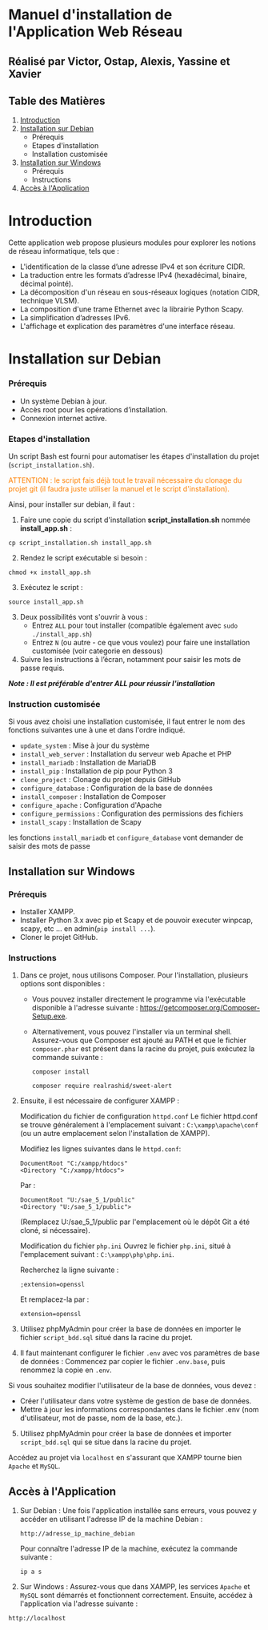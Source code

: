 # Manuel d'installation de l'Application Web Réseau
## Réalisé par Victor, Ostap, Alexis, Yassine et Xavier

## Table des Matières
1. [Introduction](#Introduction) 
2. [Installation sur Debian](#Installation-sur-Debian)
   * Prérequis
   * Etapes d'installation
   * Installation customisée
3. [Installation sur Windows](#Installation-sur-Windows)
   * Prérequis
   * Instructions
4. [Accès à l'Application](#Accès-à-l'Application)


# Introduction 

Cette application web propose plusieurs modules pour explorer les notions de réseau informatique, tels que :

* L'identification de la classe d’une adresse IPv4 et son écriture CIDR.
* La traduction entre les formats d’adresse IPv4 (hexadécimal, binaire, décimal pointé).
* La décomposition d'un réseau en sous-réseaux logiques (notation CIDR, technique VLSM).
* La composition d'une trame Ethernet avec la librairie Python Scapy.
* La simplification d’adresses IPv6.
* L'affichage et explication des paramètres d'une interface réseau.

# Installation sur Debian

### Prérequis
* Un système Debian à jour.
* Accès root pour les opérations d’installation. 
* Connexion internet active.

### Etapes d'installation

Un script Bash est fourni pour automatiser les étapes d'installation du projet (`script_installation.sh`).
 
<span style="color: #FF8000">ATTENTION : le script fais déjà tout le travail nécessaire du clonage du projet git (il faudra juste utiliser la manuel et le script d'installation).</span>

Ainsi, pour installer sur debian, il faut : 
1. Faire une copie du script d'installation **script_installation.sh** nommée **install_app.sh** :
```shell
cp script_installation.sh install_app.sh
```
2. Rendez le script exécutable si besoin :
```shell
chmod +x install_app.sh
```
3. Exécutez le script :
```shell
source install_app.sh
```
3. Deux possibilités vont s'ouvrir à  vous :
    * Entrez ```ALL``` pour tout installer (compatible également avec ```sudo ./install_app.sh```)
    * Entrez ```N``` (ou autre - ce que vous voulez) pour faire une installation customisée (voir categorie en dessous)
4. Suivre les instructions à l’écran, notamment pour saisir les mots de passe requis.

***Note : Il est préférable d'entrer ALL pour réussir l'installation***

### Instruction customisée

Si vous avez choisi une installation customisée, il faut entrer le nom des fonctions suivantes une à une et dans l'ordre indiqué.

* `update_system` : Mise à jour du système
* `install_web_server` : Installation du serveur web Apache et PHP
* `install_mariadb` : Installation de MariaDB
* `install_pip` : Installation de pip pour Python 3
* `clone_project` : Clonage du projet depuis GitHub
* `configure_database` : Configuration de la base de données
* `install_composer` : Installation de Composer
* `configure_apache` : Configuration d'Apache
* `configure_permissions` : Configuration des permissions des fichiers
* `install_scapy` : Installation de Scapy

les fonctions `install_mariadb` et  `configure_database` vont demander de saisir des mots de passe 


## Installation sur Windows

### Prérequis
* Installer XAMPP.
* Installer Python 3.x avec pip et Scapy et de pouvoir executer winpcap, scapy, etc ... en admin(```pip install ...```).
* Cloner le projet GitHub.

### Instructions

1. Dans ce projet, nous utilisons Composer. Pour l'installation, plusieurs options sont disponibles :

    * Vous pouvez installer directement le programme via l'exécutable disponible à l'adresse suivante :
    https://getcomposer.org/Composer-Setup.exe.

    * Alternativement, vous pouvez l'installer via un terminal shell. Assurez-vous que Composer est ajouté au PATH et que le fichier `composer.phar` est présent dans la racine du projet, puis exécutez la commande suivante :
        ```
        composer install
        ```
        ```
        composer require realrashid/sweet-alert
        ```

2. Ensuite, il est nécessaire de configurer XAMPP :

    Modification du fichier de configuration `httpd.conf`
    Le fichier httpd.conf se trouve généralement à l'emplacement suivant :
    `C:\xampp\apache\conf` (ou un autre emplacement selon l'installation de XAMPP).

    Modifiez les lignes suivantes dans le `httpd.conf`:

    ```
    DocumentRoot "C:/xampp/htdocs"
    <Directory "C:/xampp/htdocs">
    ```
    Par :
    ```
    DocumentRoot "U:/sae_5_1/public"
    <Directory "U:/sae_5_1/public">
    ```
    (Remplacez U:/sae_5_1/public par l'emplacement où le dépôt Git a été cloné, si nécessaire).

    Modification du fichier `php.ini`
    Ouvrez le fichier `php.ini`, situé à l'emplacement suivant :
    `C:\xampp\php\php.ini`.

    Recherchez la ligne suivante :

    ```
    ;extension=openssl
    ```
    Et remplacez-la par :

    ```
    extension=openssl
    ```

3. Utilisez phpMyAdmin pour créer la base de données en importer le fichier  `script_bdd.sql` situé dans la racine du projet.


4. Il faut maintenant configurer le fichier `.env` avec vos paramètres de base de données :
Commencez par copier le fichier `.env.base`, puis renommez la copie en `.env`.

Si vous souhaitez modifier l'utilisateur de la base de données, vous devez :

* Créer l'utilisateur dans votre système de gestion de base de données.
* Mettre à jour les informations correspondantes dans le fichier .env (nom d'utilisateur, mot de passe, nom de la base, etc.).


5. Utilisez phpMyAdmin pour créer la base de données et importer `script_bdd.sql` qui se situe dans la racine du projet.

Accédez au projet via `localhost` en s'assurant que XAMPP tourne bien `Apache` et `MySQL`.


## Accès à l'Application

1. Sur Debian :
    Une fois l'application installée sans erreurs, vous pouvez y accéder en utilisant l'adresse IP de la machine Debian : 
    ```
    http://adresse_ip_machine_debian
    ```
    Pour connaître l'adresse IP de la machine, exécutez la commande suivante :
    ```shell
    ip a s
    ```

2. Sur Windows :
Assurez-vous que dans XAMPP, les services `Apache` et `MySQL` sont démarrés et fonctionnent correctement.
Ensuite, accédez à l'application via l'adresse suivante :

```
http://localhost  
```
